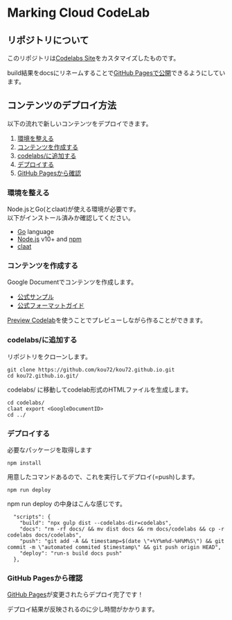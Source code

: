 # Marking Cloud CodeLab

## リポジトリについて

このリポジトリは[Codelabs Site](https://github.com/googlecodelabs/tools/tree/master/site)をカスタマイズしたものです。

build結果をdocsにリネームすることで[GitHub Pagesで公開](https://docs.github.com/ja/github/working-with-github-pages/configuring-a-publishing-source-for-your-github-pages-site#choosing-a-publishing-source)できるようにしています。

## コンテンツのデプロイ方法

以下の流れで新しいコンテンツをデプロイできます。

1. [環境を整える](#環境を整える)
2. [コンテンツを作成する](#コンテンツを作成する)
3. [codelabs/に追加する](#codelabsに追加する)
4. [デプロイする](#デプロイする)
5. [GitHub Pagesから確認](#github-pagesから確認)

### 環境を整える

Node.jsとGo(とclaat)が使える環境が必要です。  
以下がインストール済みか確認してください。

- [Go](https://golang.org/dl/) language
- [Node.js](https://nodejs.org/en/download/) v10+ and [npm](https://www.npmjs.com/get-npm)
- [claat](https://github.com/googlecodelabs/tools/tree/master/claat#install)

### コンテンツを作成する

Google Documentでコンテンツを作成します。

- [公式サンプル](https://docs.google.com/document/d/1E6XMcdTexh5O8JwGy42SY3Ehzi8gOfUGiqTiUX6N04o/edit)
- [公式フォーマットガイド](https://github.com/googlecodelabs/tools/blob/master/FORMAT-GUIDE.md)

[Preview Codelab](https://chrome.google.com/webstore/detail/preview-codelab/lhojjnijnkiglhkggagbapfonpdlinji)を使うことでプレビューしながら作ることができます。

### codelabs/に追加する

リポジトリをクローンします。

```
git clone https://github.com/kou72/kou72.github.io.git
cd kou72.github.io.git/
```

codelabs/ に移動してcodelab形式のHTMLファイルを生成します。

```
cd codelabs/
claat export <GoogleDocumentID>
cd ../
```

### デプロイする

必要なパッケージを取得します

```
npm install
```

用意したコマンドあるので、これを実行してデプロイ(=push)します。

```
npm run deploy
```

npm run deploy の中身はこんな感じです。

```
  "scripts": {
    "build": "npx gulp dist --codelabs-dir=codelabs",
    "docs": "rm -rf docs/ && mv dist docs && rm docs/codelabs && cp -r codelabs docs/codelabs",
    "push": "git add -A && timestamp=$(date \"+%Y%m%d-%H%M%S\") && git commit -m \"automated commited $timestamp\" && git push origin HEAD",
    "deploy": "run-s build docs push"
  },
```

### GitHub Pagesから確認

[GitHub Pages](https://kou72.github.io/)が変更されたらデプロイ完了です！

デプロイ結果が反映されるのに少し時間がかかります。
